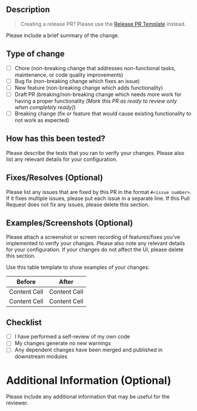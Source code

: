 ## Description

> Creating a release PR? Please use the [Release PR Template](./pr_template_release.md) instead.

Please include a brief summary of the change.

## Type of change

- [ ] Chore (non-breaking change that addresses non-functional tasks, maintenance, or code quality improvements)
- [ ] Bug fix (non-breaking change which fixes an issue)
- [ ] New feature (non-breaking change which adds functionality)
- [ ] Draft PR (breaking/non-breaking change which needs more work for having a proper functionality _[Mark this PR as ready to review only when completely ready]_)
- [ ] Breaking change (fix or feature that would cause existing functionality to not work as expected)

## How has this been tested?

Please describe the tests that you ran to verify your changes. Please also list any relevant details for your configuration.

## Fixes/Resolves (Optional)

Please list any issues that are fixed by this PR in the format `#<issue number>`. If it fixes multiple issues, please put each issue in a separate line. If this Pull Request does not fix any issues, please delete this section.

## Examples/Screenshots (Optional)

Please attach a screenshot or screen recording of features/fixes you've implemented to verify your changes. Please also note any relevant details for your configuration. If your changes do not affect the UI, please delete this section.

Use this table template to show examples of your changes:

| Before       | After        |
| ------------ | ------------ |
| Content Cell | Content Cell |
| Content Cell | Content Cell |

## Checklist

- [ ] I have performed a self-review of my own code
- [ ] My changes generate no new warnings
- [ ] Any dependent changes have been merged and published in downstream modules

# Additional Information (Optional)

Please include any additional information that may be useful for the reviewer.
